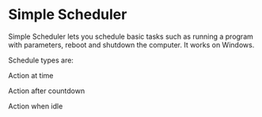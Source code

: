 # Simple Scheduler
Simple Scheduler lets you schedule basic tasks such as running a program with parameters, reboot and shutdown the computer. It works on Windows.

Schedule types are:

Action at time

Action after countdown

Action when idle
